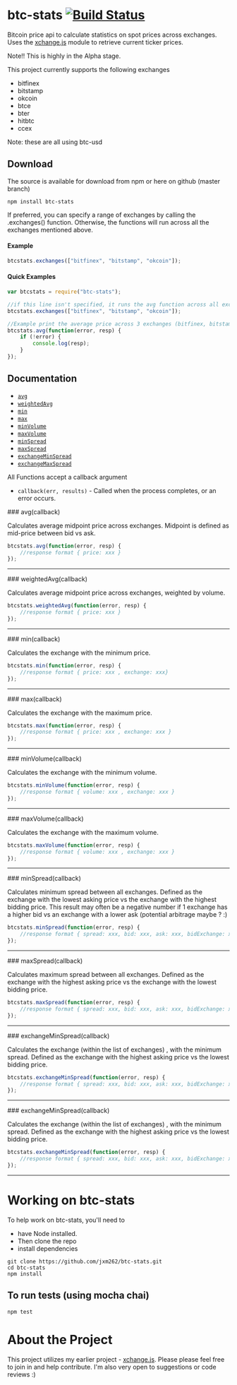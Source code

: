 btc-stats  [![Build Status](https://travis-ci.org/jxm262/btc-stats.svg?branch=master)](https://travis-ci.org/jxm262/btc-stats)  
=========
Bitcoin price api to calculate statistics on spot prices across exchanges.  Uses the [xchange.js](https://github.com/jxm262/xchange.js) module to retrieve current ticker prices.
   
Note!!  This is highly in the Alpha stage.  
  
This project currently supports the following exchanges  
+ bitfinex
+ bitstamp
+ okcoin
+ btce
+ bter
+ hitbtc
+ ccex
  
Note: these are all using btc-usd  
  
## Download

The source is available for download from npm or here on github (master branch)

    npm install btc-stats
    
If preferred, you can specify a range of exchanges by calling the .exchanges() function.  Otherwise, the functions will run across all the exchanges mentioned above.  
#### Example  
```js  
btcstats.exchanges(["bitfinex", "bitstamp", "okcoin"]);
```


#### Quick Examples  
```js  
var btcstats = require("btc-stats");

//if this line isn't specified, it runs the avg function across all exchanges, not just these 3
btcstats.exchanges(["bitfinex", "bitstamp", "okcoin"]);

//Example print the average price across 3 exchanges (bitfinex, bitstamp, okcoin)
btcstats.avg(function(error, resp) {
	if (!error) {
		console.log(resp);
	}
});  
```
  
## Documentation

* [`avg`](#avg)
* [`weightedAvg`](#weightedAvg)
* [`min`](#min)
* [`max`](#max)
* [`minVolume`](#minVolume)
* [`maxVolume`](#maxVolume)
* [`minSpread`](#minSpread)
* [`maxSpread`](#maxSpread)
* [`exchangeMinSpread`](#exchangeMinSpread)
* [`exchangeMaxSpread`](#exchangeMaxSpread)
  
All Functions accept a callback argument

* `callback(err, results)` - Called when the process completes, or an error occurs. 

<a name="avg" />
### avg(callback)

Calculates average midpoint price across exchanges.  Midpoint is defined as mid-price between bid vs ask.  

```js
btcstats.avg(function(error, resp) {
    //response format { price: xxx }
});
```

---------------------------------------
  
<a name="weightedAvg" />
### weightedAvg(callback)

Calculates average midpoint price across exchanges, weighted by volume.

```js
btcstats.weightedAvg(function(error, resp) {
    //response format { price: xxx }
});
```

---------------------------------------
  
<a name="min" />
### min(callback)

Calculates the exchange with the minimum price.  

```js
btcstats.min(function(error, resp) {
    //response format { price: xxx , exchange: xxx}
});
```

---------------------------------------
  
<a name="max" />
### max(callback)

Calculates the exchange with the maximum price.  

```js
btcstats.max(function(error, resp) {
    //response format { price: xxx , exchange: xxx }
});
```

---------------------------------------
  
<a name="minVolume" />
### minVolume(callback)

Calculates the exchange with the minimum volume.

```js
btcstats.minVolume(function(error, resp) {
    //response format { volume: xxx , exchange: xxx }
});
```

---------------------------------------
  
<a name="maxVolume" />
### maxVolume(callback)

Calculates the exchange with the maximum volume.

```js
btcstats.maxVolume(function(error, resp) {
    //response format { volume: xxx , exchange: xxx }
});
```

---------------------------------------
  
<a name="minSpread" />
### minSpread(callback)

Calculates minimum spread between all exchanges.  Defined as the exchange with the lowest asking price vs the exchange with the highest bidding price.  This result may often be a negative number if 1 exchange has a higher bid vs an exchange with a lower ask (potential arbitrage maybe ?  :)

```js
btcstats.minSpread(function(error, resp) {
    //response format { spread: xxx, bid: xxx, ask: xxx, bidExchange: xxx, askExchange: xxx } 
});
```

---------------------------------------
  
<a name="maxSpread" />
### maxSpread(callback)

Calculates maximum spread between all exchanges.  Defined as the exchange with the highest asking price vs the exchange with the lowest bidding price.  

```js
btcstats.maxSpread(function(error, resp) {
    //response format { spread: xxx, bid: xxx, ask: xxx, bidExchange: xxx, askExchange: xxx } 
});
```
  
---------------------------------------
  
<a name="exchangeMinSpread" />
### exchangeMinSpread(callback)

Calculates the exchange (within the list of exchanges) , with the minimum spread.  Defined as the exchange with the highest asking price vs the lowest bidding price.  

```js
btcstats.exchangeMinSpread(function(error, resp) {
    //response format { spread: xxx, bid: xxx, ask: xxx, bidExchange: xxx, askExchange: xxx } 
});
```

---------------------------------------  
       
<a name="exchangeMaxSpread" />
### exchangeMinSpread(callback)

Calculates the exchange (within the list of exchanges) , with the minimum spread.  Defined as the exchange with the highest asking price vs the lowest bidding price.  

```js
btcstats.exchangeMinSpread(function(error, resp) {
    //response format { spread: xxx, bid: xxx, ask: xxx, bidExchange: xxx, askExchange: xxx } 
});
```

---------------------------------------  

     
Working on btc-stats
====================

To help work on btc-stats, you'll need to 
- have Node installed.  
- Then clone the repo  
- install dependencies  

```
git clone https://github.com/jxm262/btc-stats.git
cd btc-stats
npm install
```
  

## To run tests (using mocha chai)

```
npm test
```  
  
  
About the Project
=================
This project utilizes my earlier project - [xchange.js](https://github.com/jxm262/xchange.js).  Please please feel free to join in and help contribute.  I'm also very open to suggestions or code reviews :)  


